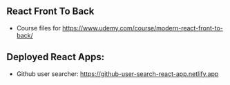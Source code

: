## React Front To Back

* Course files for https://www.udemy.com/course/modern-react-front-to-back/



## Deployed React Apps: 
  * Github user searcher: https://github-user-search-react-app.netlify.app



